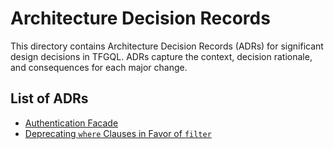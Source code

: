 # Architecture Decision Records

This directory contains Architecture Decision Records (ADRs) for significant design decisions in TFGQL. ADRs capture the context, decision rationale, and consequences for each major change.

## List of ADRs

- [Authentication Facade](authentication-facade)
- [Deprecating `where` Clauses in Favor of `filter`](filter-vs-where)
